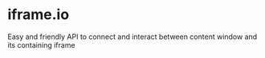 # iframe.io
Easy and friendly API to connect and interact between content window and its containing iframe
